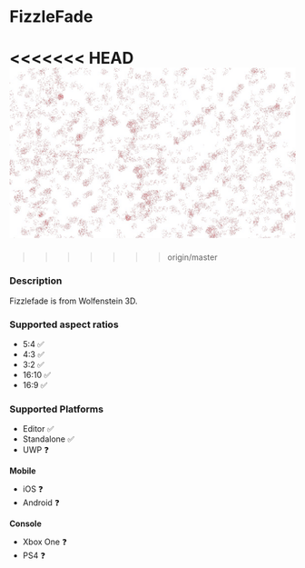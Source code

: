 # FizzleFade
<<<<<<< HEAD
![FizzleFade demo image](./readme-image.jpg)
=======
>>>>>>> origin/master

### Description
Fizzlefade is from Wolfenstein 3D.

### Supported aspect ratios
* 5:4 ✅
* 4:3 ✅
* 3:2 ✅
* 16:10 ✅
* 16:9 ✅

### Supported Platforms
* Editor ✅
* Standalone ✅
* UWP ❓

**Mobile**
* iOS ❓
* Android ❓

**Console**
* Xbox One ❓
* PS4 ❓

